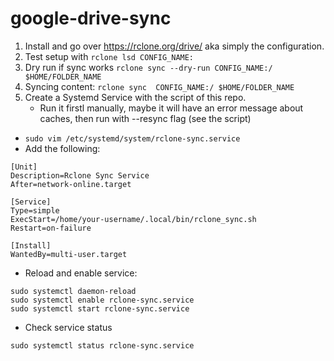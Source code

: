 # google-drive-sync

1. Install and go over https://rclone.org/drive/ aka simply the configuration.
2. Test setup with `rclone lsd CONFIG_NAME:`
3. Dry run if sync works `rclone sync --dry-run CONFIG_NAME:/ $HOME/FOLDER_NAME`
4. Syncing content: `rclone sync  CONFIG_NAME:/ $HOME/FOLDER_NAME`
5. Create a Systemd Service with the script of this repo.
   - Run it firstl manually, maybe it will have an error message about caches, then run with --resync flag (see the script)

- `sudo vim /etc/systemd/system/rclone-sync.service`
- Add the following:

```
[Unit]
Description=Rclone Sync Service
After=network-online.target

[Service]
Type=simple
ExecStart=/home/your-username/.local/bin/rclone_sync.sh
Restart=on-failure

[Install]
WantedBy=multi-user.target
```

- Reload and enable service:

```
sudo systemctl daemon-reload
sudo systemctl enable rclone-sync.service
sudo systemctl start rclone-sync.service
```

- Check service status

```
sudo systemctl status rclone-sync.service
```
